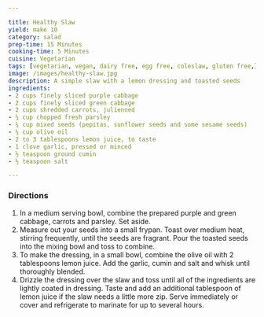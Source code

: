 ```yaml
---

title: Healthy Slaw
yield: make 10
category: salad
prep-time: 15 Minutes
cooking-time: 5 Minutes
cuisine: Vegetarian
tags: [vegetarian, vegan, dairy free, egg free, coleslaw, gluten free,]
image: /images/healthy-slaw.jpg
description: A simple slaw with a lemon dressing and toasted seeds
ingredients:
- 2 cups finely sliced purple cabbage
- 2 cups finely sliced green cabbage
- 2 cups shredded carrots, julienned
- ¼ cup chopped fresh parsley
- ¾ cup mixed seeds (pepitas, sunflower seeds and some sesame seeds)
- ¼ cup olive oil
- 2 to 3 tablespoons lemon juice, to taste
- 1 clove garlic, pressed or minced
- ½ teaspoon ground cumin
- ½ teaspoon salt

---
```


### Directions

1. In a medium serving bowl, combine the prepared purple and green cabbage, carrots and parsley. Set aside.
2. Measure out your seeds into a small frypan. Toast over medium heat, stirring frequently, until the seeds are fragrant. Pour the toasted seeds into the mixing bowl and toss to combine.
3. To make the dressing, in a small bowl, combine the olive oil with 2 tablespoons lemon juice. Add the garlic, cumin and salt and whisk until thoroughly blended.
4. Drizzle the dressing over the slaw and toss until all of the ingredients are lightly coated in dressing. Taste and add an additional tablespoon of lemon juice if the slaw needs a little more zip. Serve immediately or cover and refrigerate to marinate for up to several hours.
